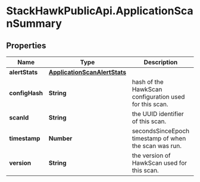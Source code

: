 # StackHawkPublicApi.ApplicationScanSummary

## Properties

Name | Type | Description | Notes
------------ | ------------- | ------------- | -------------
**alertStats** | [**ApplicationScanAlertStats**](ApplicationScanAlertStats.md) |  | [optional] 
**configHash** | **String** | hash of the HawkScan configuration used for this scan. | [optional] 
**scanId** | **String** | the UUID identifier of this scan. | [optional] 
**timestamp** | **Number** | secondsSinceEpoch timestamp of when the scan was run. | [optional] 
**version** | **String** | the version of HawkScan used for this scan. | [optional] 


